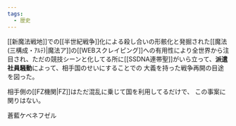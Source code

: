 ```yaml
---
tags:
  - 歴史
---
```

 [[新魔法戦地]]での[[半世紀戦争]]化による殺し合いの形骸化と発掘された[[魔法(三構成・ｱﾙﾃ)|魔法ア]]の[[WEBスクレイピング]]への有用性により全世界から注目され、ただの競技シーンと化してる所に[[SSDNA連帯聖]]がいら立って、**派遣社員騒動**によって、相手国のせいにすることでの
 大義を持った戦争再開の目途を図った。

相手側の[[FZ機関|FZ]]はただ混乱に乗じて国を利用してるだけで、
この事案に関りはない。
 

蒼藍ケベネフゼル